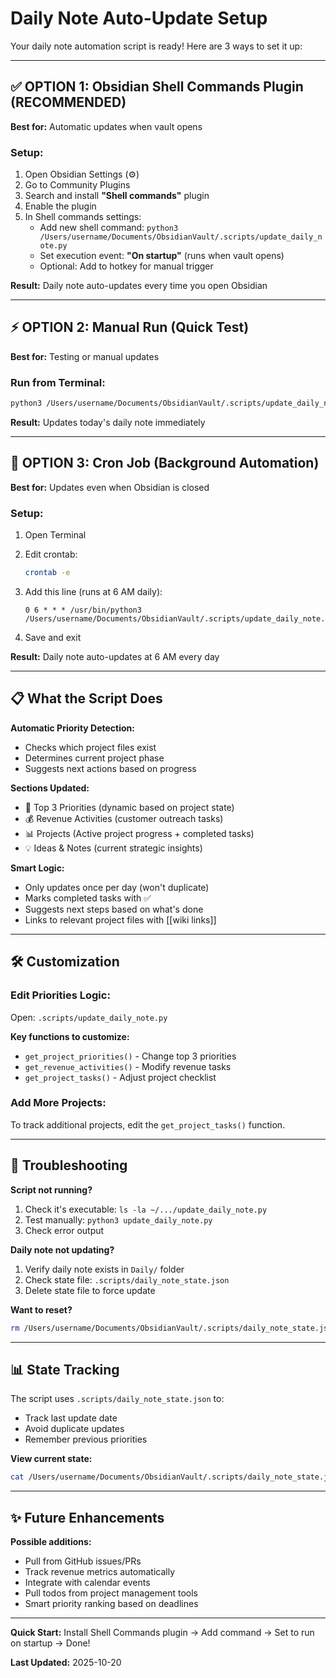 # Daily Note Auto-Update Setup

Your daily note automation script is ready! Here are 3 ways to set it up:

---

## ✅ OPTION 1: Obsidian Shell Commands Plugin (RECOMMENDED)

**Best for:** Automatic updates when vault opens

### Setup:
1. Open Obsidian Settings (⚙️)
2. Go to Community Plugins
3. Search and install **"Shell commands"** plugin
4. Enable the plugin
5. In Shell commands settings:
   - Add new shell command: `python3 /Users/username/Documents/ObsidianVault/.scripts/update_daily_note.py`
   - Set execution event: **"On startup"** (runs when vault opens)
   - Optional: Add to hotkey for manual trigger

**Result:** Daily note auto-updates every time you open Obsidian

---

## ⚡ OPTION 2: Manual Run (Quick Test)

**Best for:** Testing or manual updates

### Run from Terminal:
```bash
python3 /Users/username/Documents/ObsidianVault/.scripts/update_daily_note.py
```

**Result:** Updates today's daily note immediately

---

## 🔄 OPTION 3: Cron Job (Background Automation)

**Best for:** Updates even when Obsidian is closed

### Setup:
1. Open Terminal
2. Edit crontab:
   ```bash
   crontab -e
   ```

3. Add this line (runs at 6 AM daily):
   ```
   0 6 * * * /usr/bin/python3 /Users/username/Documents/ObsidianVault/.scripts/update_daily_note.py
   ```

4. Save and exit

**Result:** Daily note auto-updates at 6 AM every day

---

## 📋 What the Script Does

**Automatic Priority Detection:**
- Checks which project files exist
- Determines current project phase
- Suggests next actions based on progress

**Sections Updated:**
- 🎯 Top 3 Priorities (dynamic based on project state)
- 💰 Revenue Activities (customer outreach tasks)
- 📊 Projects (Active project progress + completed tasks)
- 💡 Ideas & Notes (current strategic insights)

**Smart Logic:**
- Only updates once per day (won't duplicate)
- Marks completed tasks with ✅
- Suggests next steps based on what's done
- Links to relevant project files with [[wiki links]]

---

## 🛠️ Customization

### Edit Priorities Logic:
Open: `.scripts/update_daily_note.py`

**Key functions to customize:**
- `get_project_priorities()` - Change top 3 priorities
- `get_revenue_activities()` - Modify revenue tasks
- `get_project_tasks()` - Adjust project checklist

### Add More Projects:
To track additional projects, edit the `get_project_tasks()` function.

---

## 🐛 Troubleshooting

**Script not running?**
1. Check it's executable: `ls -la ~/.../update_daily_note.py`
2. Test manually: `python3 update_daily_note.py`
3. Check error output

**Daily note not updating?**
1. Verify daily note exists in `Daily/` folder
2. Check state file: `.scripts/daily_note_state.json`
3. Delete state file to force update

**Want to reset?**
```bash
rm /Users/username/Documents/ObsidianVault/.scripts/daily_note_state.json
```

---

## 📊 State Tracking

The script uses `.scripts/daily_note_state.json` to:
- Track last update date
- Avoid duplicate updates
- Remember previous priorities

**View current state:**
```bash
cat /Users/username/Documents/ObsidianVault/.scripts/daily_note_state.json
```

---

## ✨ Future Enhancements

**Possible additions:**
- Pull from GitHub issues/PRs
- Track revenue metrics automatically
- Integrate with calendar events
- Pull todos from project management tools
- Smart priority ranking based on deadlines

---

**Quick Start:** Install Shell Commands plugin → Add command → Set to run on startup → Done!

**Last Updated:** 2025-10-20
